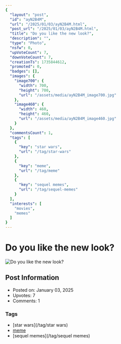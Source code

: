 ```yaml
---
{
  "layout": "post",
  "id": "ayN2B4M",
  "url": "/2025/01/03/ayN2B4M.html",
  "post_url": "/2025/01/03/ayN2B4M.html",
  "title": "Do you like the new look?",
  "description": "",
  "type": "Photo",
  "nsfw": 0,
  "upVoteCount": 7,
  "downVoteCount": 7,
  "creationTs": 1735844612,
  "promoted": 0,
  "badges": [],
  "images": {
    "image700": {
      "width": 700,
      "height": 700,
      "url": "/assets/media/ayN2B4M_image700.jpg"
    },
    "image460": {
      "width": 460,
      "height": 460,
      "url": "/assets/media/ayN2B4M_image460.jpg"
    }
  },
  "commentsCount": 1,
  "tags": [
    {
      "key": "star wars",
      "url": "/tag/star-wars"
    },
    {
      "key": "meme",
      "url": "/tag/meme"
    },
    {
      "key": "sequel memes",
      "url": "/tag/sequel-memes"
    }
  ],
  "interests": [
    "movies",
    "memes"
  ]
}
---
```


# Do you like the new look?

![Do you like the new look?](/assets/media/ayN2B4M_image700.jpg)

## Post Information

- Posted on: January 03, 2025
- Upvotes: 7
- Comments: 1

### Tags

- [star wars](/tag/star wars)
- [meme](/tag/meme)
- [sequel memes](/tag/sequel memes)
